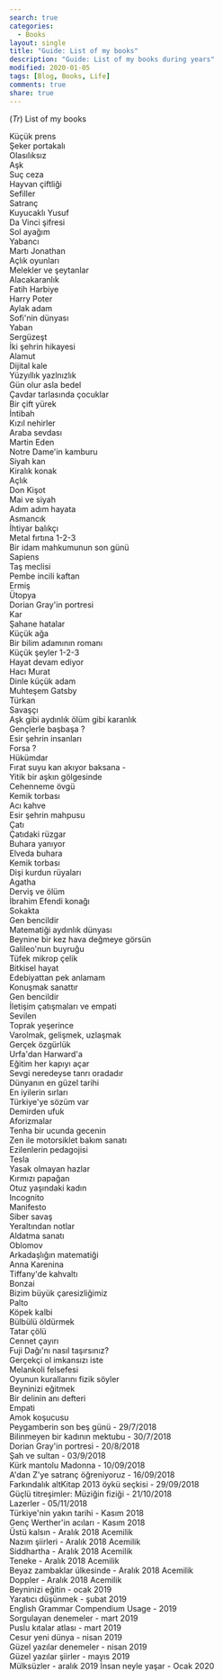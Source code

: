 ```yaml
---
search: true
categories: 
  - Books
layout: single
title: "Guide: List of my books"
description: "Guide: List of my books during years"
modified: 2020-01-05
tags: [Blog, Books, Life]
comments: true
share: true
---
```

(*Tr*) List of my books

Küçük prens  
Şeker portakalı  
Olasılıksız  
Aşk  
Suç ceza  
Hayvan çiftliği  
Sefiller  
Satranç  
Kuyucaklı Yusuf  
Da Vinci şifresi  
Sol ayağım  
Yabancı  
Martı Jonathan  
Açlık oyunları  
Melekler ve şeytanlar  
Alacakaranlık  
Fatih Harbiye  
Harry Poter  
Aylak adam  
Sofi'nin dünyası  
Yaban  
Sergüzeşt  
İki şehrin hikayesi  
Alamut  
Dijital kale  
Yüzyıllık yazlnızlık  
Gün olur asla bedel  
Çavdar tarlasında çocuklar  
Bir çift yürek  
İntibah  
Kızıl nehirler  
Araba sevdası  
Martin Eden  
Notre Dame'in kamburu  
Siyah kan  
Kiralık konak  
Açlık  
Don Kişot  
Mai ve siyah  
Adım adım hayata  
Asmancık  
İhtiyar balıkçı  
Metal fırtına 1-2-3  
Bir idam mahkumunun son günü  
Sapiens  
Taş meclisi  
Pembe incili kaftan  
Ermiş  
Ütopya  
Dorian Gray'in portresi  
Kar  
Şahane hatalar  
Küçük ağa  
Bir bilim adamının romanı  
Küçük şeyler 1-2-3  
Hayat devam ediyor  
Hacı Murat  
Dinle küçük adam  
Muhteşem Gatsby  
Türkan  
Savaşçı  
Aşk gibi aydınlık ölüm gibi karanlık  
Gençlerle başbaşa ?  
Esir şehrin insanları  
Forsa ?   
Hükümdar  
Fırat suyu kan akıyor baksana -   
Yitik bir aşkın gölgesinde  
Cehenneme övgü  
Kemik torbası  
Acı kahve  
Esir şehrin mahpusu  
Çatı  
Çatıdaki rüzgar  
Buhara yanıyor  
Elveda buhara  
Kemik torbası  
Dişi kurdun rüyaları  
Agatha  
Derviş ve ölüm  
İbrahim Efendi konağı  
Sokakta  
Gen bencildir  
Matematiği aydınlık dünyası  
Beynine bir kez hava değmeye görsün  
Galileo'nun buyruğu  
Tüfek mikrop çelik  
Bitkisel hayat  
Edebiyattan pek anlamam  
Konuşmak sanattır  
Gen bencildir  
İletişim çatışmaları ve empati  
Sevilen  
Toprak yeşerince  
Varolmak, gelişmek, uzlaşmak  
Gerçek özgürlük  
Urfa'dan Harward'a  
Eğitim her kapıyı açar  
Sevgi neredeyse tanrı oradadır  
Dünyanın en güzel tarihi  
En iyilerin sırları  
Türkiye'ye sözüm var  
Demirden ufuk  
Aforizmalar  
Tenha bir ucunda gecenin  
Zen ile motorsiklet bakım sanatı  
Ezilenlerin pedagojisi  
Tesla  
Yasak olmayan hazlar  
Kırmızı papağan  
Otuz yaşındaki kadın  
Incognito  
Manifesto  
Siber savaş  
Yeraltından notlar  
Aldatma sanatı  
Oblomov  
Arkadaşlığın matematiği  
Anna Karenina  
Tiffany'de kahvaltı  
Bonzai  
Bizim büyük çaresizliğimiz  
Palto  
Köpek kalbi  
Bülbülü öldürmek  
Tatar çölü  
Cennet çayırı  
Fuji Dağı'nı nasıl taşırsınız?  
Gerçekçi ol imkansızı iste  
Melankoli felsefesi  
Oyunun kurallarını fizik söyler  
Beyninizi eğitmek  
Bir delinin anı defteri  
Empati  
Amok koşucusu  
Peygamberin son beş günü - 29/7/2018  
Bilinmeyen bir kadının mektubu - 30/7/2018  
Dorian Gray'in portresi - 20/8/2018  
Şah ve sultan - 03/9/2018  
Kürk mantolu Madonna - 10/09/2018   
A'dan Z'ye satranç öğreniyoruz - 16/09/2018   
Farkındalık altKitap 2013 öykü seçkisi - 29/09/2018   
Güçlü titreşimler: Müziğin fiziği - 21/10/2018   
Lazerler - 05/11/2018   
Türkiye'nin yakın tarihi - Kasım 2018   
Genç Werther'in acıları - Kasım 2018   
Üstü kalsın - Aralık 2018 Acemilik   
Nazım şiirleri - Aralık 2018 Acemilik   
Siddhartha - Aralık 2018 Acemilik   
Teneke - Aralık 2018 Acemilik   
Beyaz zambaklar ülkesinde - Aralık 2018 Acemilik   
Doppler - Aralık 2018 Acemilik   
Beyninizi eğitin - ocak 2019   
Yaratıcı düşünmek - şubat 2019   
English Grammar Compendium Usage - 2019   
Sorgulayan denemeler - mart 2019   
Puslu kıtalar atlası - mart 2019   
Cesur yeni dünya - nisan 2019   
Güzel yazılar denemeler - nisan 2019   
Güzel yazılar şiirler - mayıs 2019   
Mülksüzler - aralık 2019
İnsan neyle yaşar - Ocak 2020
